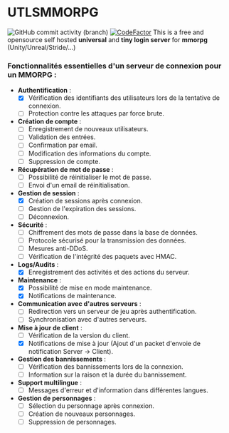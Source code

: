 # UTLSMMORPG
![GitHub commit activity (branch)](https://img.shields.io/github/commit-activity/w/yannbanas/UTLSMMORPG/main) [![CodeFactor](https://www.codefactor.io/repository/github/yannbanas/utlsmmorpg/badge)](https://www.codefactor.io/repository/github/yannbanas/utlsmmorpg)
This is a free and opensource self hosted **universal** and **tiny login server** for **mmorpg** (Unity/Unreal/Stride/...)

### Fonctionnalités essentielles d'un serveur de connexion pour un MMORPG :

- **Authentification** : 
    - [x] Vérification des identifiants des utilisateurs lors de la tentative de connexion.
    - [ ] Protection contre les attaques par force brute.
  
- **Création de compte** :
    - [ ] Enregistrement de nouveaux utilisateurs.
    - [ ] Validation des entrées.
    - [ ] Confirmation par email.
    - [ ] Modification des informations du compte.
    - [ ] Suppression de compte.

- **Récupération de mot de passe** :
    - [ ] Possibilité de réinitialiser le mot de passe.
    - [ ] Envoi d'un email de réinitialisation.

- **Gestion de session** :
    - [x] Création de sessions après connexion.
    - [ ] Gestion de l'expiration des sessions.
    - [ ] Déconnexion.

- **Sécurité** :
    - [ ] Chiffrement des mots de passe dans la base de données.
    - [ ] Protocole sécurisé pour la transmission des données.
    - [ ] Mesures anti-DDoS.
    - [ ] Vérification de l'intégrité des paquets avec HMAC.

- **Logs/Audits** :
    - [x] Enregistrement des activités et des actions du serveur.

- **Maintenance** :
    - [x] Possibilité de mise en mode maintenance.
    - [x] Notifications de maintenance.

- **Communication avec d'autres serveurs** :
    - [ ] Redirection vers un serveur de jeu après authentification.
    - [ ] Synchronisation avec d'autres serveurs.

- **Mise à jour de client** :
    - [ ] Vérification de la version du client.
    - [x] Notifications de mise à jour (Ajout d'un packet d'envoie de notification Server -> Client).

- **Gestion des bannissements** :
    - [ ] Vérification des bannissements lors de la connexion.
    - [ ] Information sur la raison et la durée du bannissement.

- **Support multilingue** :
    - [ ] Messages d'erreur et d'information dans différentes langues.

- **Gestion de personnages** :
    - [ ] Sélection du personnage après connexion.
    - [ ] Création de nouveaux personnages.
    - [ ] Suppression de personnages.
